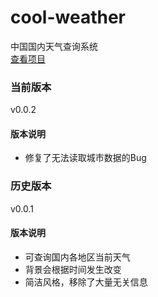 # cool-weather
中国国内天气查询系统  
[查看项目](https://miya-yang.github.io/cool-weather/)
### 当前版本
v0.0.2
#### 版本说明
- 修复了无法读取城市数据的Bug


### 历史版本
v0.0.1
#### 版本说明
- 可查询国内各地区当前天气
- 背景会根据时间发生改变
- 简洁风格，移除了大量无关信息
